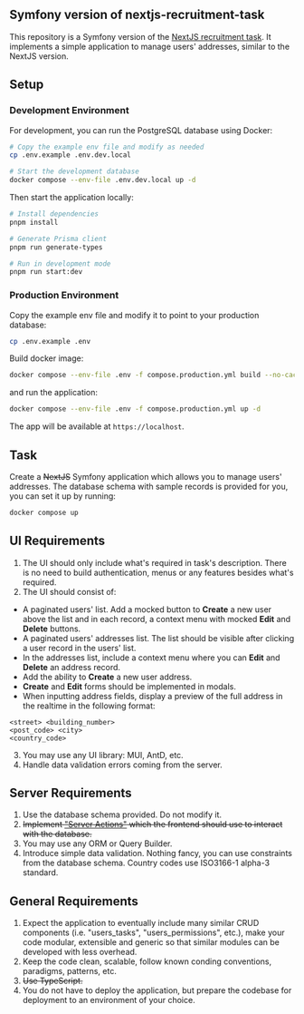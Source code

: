 ## Symfony version of nextjs-recruitment-task

This repository is a Symfony version of the [NextJS recruitment task](https://github.com/PawelWywiol/nextjs-recruitment-task). It implements a simple application to manage users' addresses, similar to the NextJS version.

## Setup

### Development Environment

For development, you can run the PostgreSQL database using Docker:

```bash
# Copy the example env file and modify as needed
cp .env.example .env.dev.local

# Start the development database
docker compose --env-file .env.dev.local up -d
```

Then start the application locally:

```bash
# Install dependencies
pnpm install

# Generate Prisma client
pnpm run generate-types

# Run in development mode
pnpm run start:dev
```

### Production Environment

Copy the example env file and modify it to point to your production database:

```bash
cp .env.example .env
```

Build docker image:

```bash
docker compose --env-file .env -f compose.production.yml build --no-cache
```

and run the application:

```bash
docker compose --env-file .env -f compose.production.yml up -d
```

The app will be available at `https://localhost`.

## Task

Create a ~~NextJS~~ Symfony application which allows you to manage users' addresses. The database schema with sample records is provided for you, you can set it up by running:

```bash
docker compose up
```

## UI Requirements

1. The UI should only include what's required in task's description. There is no need to build authentication, menus or any features besides what's required.
2. The UI should consist of:

- A paginated users' list. Add a mocked button to **Create** a new user above the list and in each record, a context menu with mocked **Edit** and **Delete** buttons.
- A paginated users' addresses list. The list should be visible after clicking a user record in the users' list.
- In the addresses list, include a context menu where you can **Edit** and **Delete** an address record.
- Add the ability to **Create** a new user address.
- **Create** and **Edit** forms should be implemented in modals.
- When inputting address fields, display a preview of the full address in the realtime in the following format:

```
<street> <building_number>
<post_code> <city>
<country_code>
```

3. You may use any UI library: MUI, AntD, etc.
4. Handle data validation errors coming from the server.

## Server Requirements

1. Use the database schema provided. Do not modify it.
2. ~~Implement ["Server Actions"](https://nextjs.org/docs/app/building-your-application/data-fetching/server-actions-and-mutations) which the frontend should use to interact with the database.~~
3. You may use any ORM or Query Builder.
4. Introduce simple data validation. Nothing fancy, you can use constraints from the database schema. Country codes use ISO3166-1 alpha-3 standard.

## General Requirements

1. Expect the application to eventually include many similar CRUD components (i.e. "users_tasks", "users_permissions", etc.), make your code modular, extensible and generic so that similar modules can be developed with less overhead.
2. Keep the code clean, scalable, follow known conding conventions, paradigms, patterns, etc.
3. ~~Use TypeScript.~~
4. You do not have to deploy the application, but prepare the codebase for deployment to an environment of your choice.
